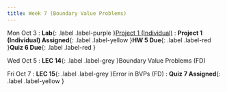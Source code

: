 ```yaml
---
title: Week 7 (Boundary Value Problems)
---
```


Mon Oct 3
: **Lab**{: .label .label-purple }[Project 1 (Individual)](https://classroom.github.com/a/wchjToXy)
: **Project 1 (Individual) Assigned**{: .label .label-yellow }**HW 5 Due**{: .label .label-red }**Quiz 6 Due**{: .label .label-red }

Wed Oct 5
: **LEC 14**{: .label .label-grey }Boundary Value Problems (FD)

Fri Oct 7
: **LEC 15**{: .label .label-grey }Error in BVPs (FD)
: **Quiz 7 Assigned**{: .label .label-yellow }